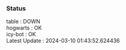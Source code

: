 ### Status


table : DOWN  
hogwarts : OK  
icy-bot : OK  
Latest Update : 2024-03-10 01:43:52.624436
